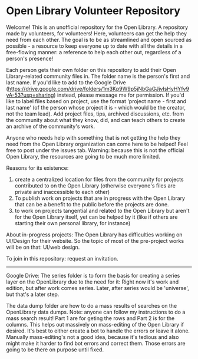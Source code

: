 # Open Library Volunteer Repository

Welcome! This is an unofficial repository for the Open Library. A repository made by volunteers, for volunteers! Here, volunteers can get the help they need from each other. The goal is to be as streamlined and open sourced as possible - a resource to keep everyone up to date with all the details in a free-flowing manner: a reference to help each other out, regardless of a person's presence!

Each person gets their own folder on this repository to add their Open Library-related community files in. The folder name is the person's first and last name. If you'd like to add to the Google Drive (https://drive.google.com/drive/folders/1m3Kp9W9p5jNbGaGJjvIsHyHYfv9yA-53?usp=sharing) instead, please message me for permission. If you'd like to label files based on project, use the format 'project name - first and last name' (of the person whose project it is - which would be the creator, not the team lead). Add project files, tips, archived discussions, etc. from the community about what they know, did, and can teach others to create an archive of the community's work.

Anyone who needs help with something that is not getting the help they need from the Open Library organization can come here to be helped! Feel free to post under the issues tab. Warning: because this is not the official Open Library, the resources are going to be much more limited.

Reasons for its existence:
1) create a centralized location for files from the community for projects contributed to on the Open Library (otherwise everyone's files are private and inaccessible to each other)
2) To publish work on projects that are in progress with the Open Library that can be a benefit to the public before the projects are done.
3) to work on projects tangential and related to the Open Library but aren't for the Open Library itself, yet can be helped by it (like if others are starting their own personal library, for instance)

About in-progress projects: The Open Library has difficulties working on UI/Design for their website. So the topic of most of the pre-project works will be on that: UI/web design.

To join in this repository: request an invitation.

---------------
Google Drive:
The series folder is to form the basis for creating a series layer on the OpenLibrary due to the need for it: 
Right now it's work and edition, but after work comes series. Later, after series would be 'universe', but that's a later step.

The data dump folder are how to do a mass results of searches on the OpenLibrary data dumps. 
Note: anyone can follow my instructions to do a mass search result!
Part 1 are for geting the rows and Part 2 is for the columns.
This helps out massively on mass-editing of the Open Library if desired. 
It's best to either create a bot to handle the errors or leave it alone. 
Manually mass-editing's not a good idea, because it's tedious and also might make it harder to find bot errors and correct them. 
Those errors are going to be there on purpose until fixed.
